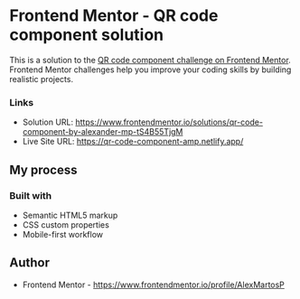 # Frontend Mentor - QR code component solution

This is a solution to the [QR code component challenge on Frontend Mentor](https://www.frontendmentor.io/challenges/qr-code-component-iux_sIO_H). Frontend Mentor challenges help you improve your coding skills by building realistic projects. 

### Links

- Solution URL: https://www.frontendmentor.io/solutions/qr-code-component-by-alexander-mp-tS4B55TjgM
- Live Site URL: https://qr-code-component-amp.netlify.app/

## My process

### Built with

- Semantic HTML5 markup
- CSS custom properties
- Mobile-first workflow

## Author
- Frontend Mentor - https://www.frontendmentor.io/profile/AlexMartosP